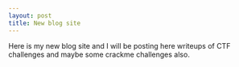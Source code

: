 ```yaml
---
layout: post
title: New blog site
---
```


Here is my new blog site and I will be posting here writeups of CTF challenges and maybe some crackme challenges also.
